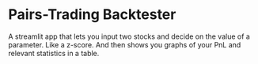 # Pairs-Trading Backtester

A streamlit app that lets you input two stocks and decide on the value of a parameter. Like a z-score. And then shows you graphs of your PnL and relevant statistics in a table.
